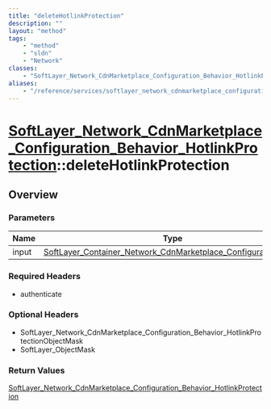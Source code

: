 ```yaml
---
title: "deleteHotlinkProtection"
description: ""
layout: "method"
tags:
    - "method"
    - "sldn"
    - "Network"
classes:
    - "SoftLayer_Network_CdnMarketplace_Configuration_Behavior_HotlinkProtection"
aliases:
    - "/reference/services/softlayer_network_cdnmarketplace_configuration_behavior_hotlinkprotection/deleteHotlinkProtection"
---
```

# [SoftLayer_Network_CdnMarketplace_Configuration_Behavior_HotlinkProtection](/reference/services/SoftLayer_Network_CdnMarketplace_Configuration_Behavior_HotlinkProtection)::deleteHotlinkProtection




## Overview 


### Parameters 
|Name | Type | Description |
| --- | --- | --- |
|input| <a href='/reference/datatypes/SoftLayer_Container_Network_CdnMarketplace_Configuration_Input'>SoftLayer_Container_Network_CdnMarketplace_Configuration_Input </a>| |


### Required Headers
* authenticate

### Optional Headers
* SoftLayer_Network_CdnMarketplace_Configuration_Behavior_HotlinkProtectionObjectMask
* SoftLayer_ObjectMask

### Return Values
<a href='/reference/datatypes/SoftLayer_Network_CdnMarketplace_Configuration_Behavior_HotlinkProtection'>SoftLayer_Network_CdnMarketplace_Configuration_Behavior_HotlinkProtection </a>

